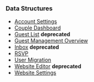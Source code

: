 ### Data Structures

* [Account Settings](https://github.com/AmpersandHQ/gettingmarried/wiki/Account-Settings-data-structure)
* [Couple Dashboard](https://github.com/AmpersandHQ/gettingmarried/wiki/Couple-dashboard-data-structure)
* [Guest List](https://github.com/AmpersandHQ/gettingmarried/wiki/Guest-List-Data-Structure) **deprecated**
* [Guest Management Overview](https://github.com/AmpersandHQ/gettingmarried/wiki/Guest-Management-Overview-data-structure)
* [Inbox](https://github.com/AmpersandHQ/gettingmarried/wiki/Inbox-data-structure) **deprecated**
* [RSVP](https://github.com/AmpersandHQ/gettingmarried/wiki/RSVP-data-structure)
* [User Migration](https://github.com/AmpersandHQ/gettingmarried/wiki/User-migration-data-structure)
* [Website Editor](https://github.com/AmpersandHQ/gettingmarried/wiki/Website-Editor-Data-Structure) **deprecated**
* [Website Settings](https://github.com/AmpersandHQ/gettingmarried/wiki/Website-Settings-data-structure)